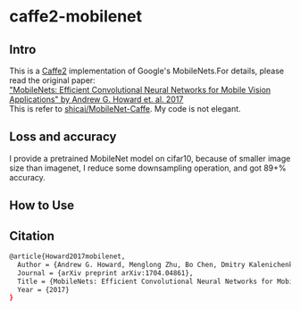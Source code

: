 # caffe2-mobilenet
## Intro
This is a [Caffe2](https://github.com/caffe2/caffe2) implementation of Google's MobileNets.For details, please read the original paper:  
["MobileNets: Efficient Convolutional Neural Networks for Mobile Vision Applications" by Andrew G. Howard et. al. 2017](https://arxiv.org/pdf/1704.04861.pdf)  
This is refer to [shicai/MobileNet-Caffe](https://github.com/shicai/MobileNet-Caffe). My code is not elegant.

## Loss and accuracy
I provide a pretrained MobileNet model on cifar10, because of smaller image size than imagenet, I reduce some downsampling operation, and got 89+% accuracy.

## How to Use

## Citation
```bash
@article{Howard2017mobilenet,
  Author = {Andrew G. Howard, Menglong Zhu, Bo Chen, Dmitry Kalenichenko, Weijun Wang, Tobias Weyand, Marco Andreetto, Hartwig Adam},
  Journal = {arXiv preprint arXiv:1704.04861},
  Title = {MobileNets: Efficient Convolutional Neural Networks for Mobile Vision},
  Year = {2017}
}
```
